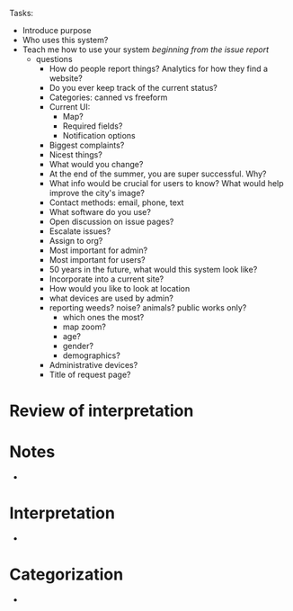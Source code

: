 Tasks:
- Introduce purpose
- Who uses this system?
- Teach me how to use your system *beginning from the issue report*
    + questions
        * How do people report things? Analytics for how they find a website?
        * Do you ever keep track of the current status?
        * Categories: canned vs freeform
        * Current UI:
            - Map?
            - Required fields?
            - Notification options
        * Biggest complaints?
        * Nicest things?
        * What would you change?
        * At the end of the summer, you are super successful. Why?
        * What info would be crucial for users to know? What would help improve the city's image?
        * Contact methods: email, phone, text
        * What software do you use?
        * Open discussion on issue pages?
        * Escalate issues?
        * Assign to org?
        * Most important for admin?
        * Most important for users?
        * 50 years in the future, what would this system look like?
        * Incorporate into a current site?
        * How would you like to look at location
        * what devices are used by admin?
        * reporting weeds? noise? animals? public works only?
            - which ones the most?
            - map zoom?
            - age?
            - gender?
            - demographics?
        * Administrative devices?
        * Title of request page?

# Review of interpretation


# Notes
-


# Interpretation
-

# Categorization
-

